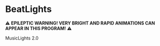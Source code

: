 # BeatLights
:warning: **EPILEPTIC WARNING! VERY BRIGHT AND RAPID ANIMATIONS CAN APPEAR IN THIS PROGRAM!** :warning:

MusicLights 2.0
